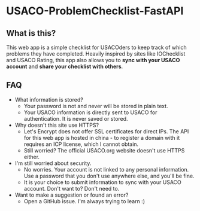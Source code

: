 # USACO-ProblemChecklist-FastAPI
## What is this?
This web app is a simple checklist for USACOders to keep track of which problems they have completed. Heavily inspired by sites like IOChecklist and USACO Rating, this app also allows you to **sync with your USACO account** and **share your checklist with others**.

## FAQ
- What information is stored?
  - Your password is not and never will be stored in plain text.
  - Your USACO information is directly sent to USACO for authentication. It is never saved or stored.
- Why doesn't this site use HTTPS?
  - Let's Encrypt does not offer SSL certificates for direct IPs. The API for this web app is hosted in china - to register a domain with it requires an ICP license, which I cannot obtain.
  - Still worried? The official USACO.org website doesn't use HTTPS either.
- I'm still worried about security.
  - No worries. Your account is not linked to any personal information. Use a password that you don't use anywhere else, and you'll be fine.
  - It is your choice to submit information to sync with your USACO account. Don't want to? Don't need to.
- Want to make a suggestion or found an error?
  - Open a GitHub issue. I'm always trying to learn :)
